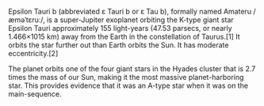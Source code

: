 Epsilon Tauri b (abbreviated ε Tauri b or ε Tau b), formally named Amateru /æməˈtɛruː/, is a super-Jupiter exoplanet orbiting the K-type giant star Epsilon Tauri approximately 155 light-years (47.53 parsecs, or nearly 1.466×1015 km) away from the Earth in the constellation of Taurus.[1] It orbits the star further out than Earth orbits the Sun. It has moderate eccentricity.[2]

The planet orbits one of the four giant stars in the Hyades cluster that is 2.7 times the mass of our Sun, making it the most massive planet-harboring star. This provides evidence that it was an A-type star when it was on the main-sequence. 